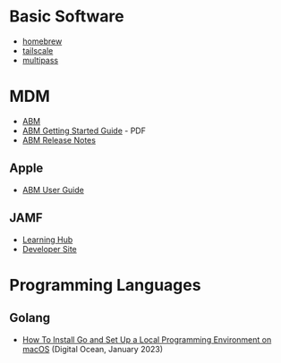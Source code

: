 # Basic Software
- [homebrew](https://brew.sh/)
- [tailscale](https://tailscale.com/)
- [multipass](https://multipass.run)

# MDM
- [ABM](https://www.apple.com/business/enterprise/it/)
- [ABM Getting Started Guide](https://www.apple.com/business/docs/site/Apple_Business_Manager_Getting_Started_Guide.pdf) - PDF
- [ABM Release Notes](https://support.apple.com/en-us/103273)

## Apple
- [ABM User Guide](https://support.apple.com/guide/apple-business-manager/intro-to-apple-business-manager-axm7909096bf/web)
## JAMF
- [Learning Hub](https://learn.jamf.com/en-US/)
- [Developer Site](https://developer.jamf.com/)

# Programming Languages
## Golang
- [How To Install Go and Set Up a Local Programming Environment on macOS](https://www.digitalocean.com/community/tutorials/how-to-install-go-and-set-up-a-local-programming-environment-on-macos) (Digital Ocean, January 2023)
